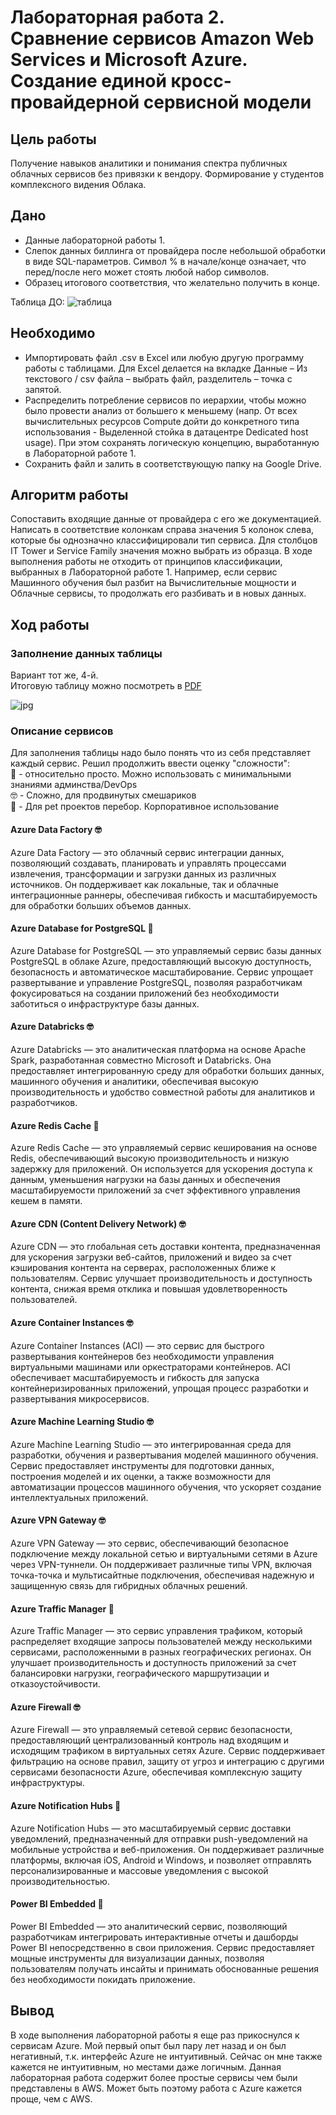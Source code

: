 # Лабораторная работа 2. Сравнение сервисов Amazon Web Services и Microsoft Azure. Создание единой кросс-провайдерной сервисной модели

## Цель работы

Получение навыков аналитики и понимания спектра публичных облачных сервисов без привязки к вендору. Формирование у
студентов комплексного видения Облака.

## Дано

* Данные лабораторной работы 1.
* Слепок данных биллинга от провайдера после небольшой обработки в виде SQL-параметров. Символ % в начале/конце
  означает, что перед/после него может стоять любой набор символов.
* Образец итогового соответствия, что желательно получить в конце.

Таблица ДО:
![таблица](img/Azure_BASE.jpg)

## Необходимо

* Импортировать файл .csv в Excel или любую другую программу работы с таблицами. Для Excel делается на вкладке Данные –
  Из текстового / csv файла – выбрать файл, разделитель – точка с запятой.
* Распределить потребление сервисов по иерархии, чтобы можно было провести анализ от большего к меньшему (напр. От всех
  вычислительных ресурсов Compute дойти до конкретного типа использования - Выделенной стойка в датацентре Dedicated
  host usage). При этом сохранять логическую концепцию, выработанную в Лабораторной работе 1.
* Сохранить файл и залить в соответствующую папку на Google Drive.

## Алгоритм работы

Сопоставить входящие данные от провайдера с его же документацией. Написать в соответствие колонкам справа значения 5
колонок слева, которые бы однозначно классифицировали тип сервиса. Для столбцов IT Tower и Service Family значения можно
выбрать из образца. В ходе выполнения работы не отходить от принципов классификации, выбранных в Лабораторной работе 1.
Например, если сервис Машинного обучения был разбит на Вычислительные мощности и Облачные сервисы, то продолжать его
разбивать и в новых данных.

## Ход работы

### Заполнение данных таблицы

Вариант тот же, 4-й.  
Итоговую таблицу можно посмотреть в [PDF](img/Azure.pdf)

![jpg](img/Azure.jpg)

### Описание сервисов

Для заполнения таблицы надо было понять что из себя представляет каждый сервис.
Решил продолжить ввести оценку "сложности":  
🤪 - относительно просто. Можно использовать с минимальными знаниями админства/DevOps  
🤓 - Сложно, для продвинутых смешариков  
🤑 - Для pet проектов перебор. Корпоративное использование

#### Azure Data Factory 🤓

Azure Data Factory — это облачный сервис интеграции данных, позволяющий создавать, планировать и управлять процессами
извлечения, трансформации и загрузки данных из различных источников. Он поддерживает как локальные, так и
облачные интеграционные раннеры, обеспечивая гибкость и масштабируемость для обработки больших объемов данных.

#### Azure Database for PostgreSQL 🤪

Azure Database for PostgreSQL — это управляемый сервис базы данных PostgreSQL в облаке Azure, предоставляющий высокую
доступность, безопасность и автоматическое масштабирование. Сервис упрощает развертывание и управление PostgreSQL,
позволяя разработчикам фокусироваться на создании приложений без необходимости заботиться о инфраструктуре базы данных.

#### Azure Databricks 🤓

Azure Databricks — это аналитическая платформа на основе Apache Spark, разработанная совместно Microsoft и Databricks.
Она предоставляет интегрированную среду для обработки больших данных, машинного обучения и аналитики, обеспечивая
высокую производительность и удобство совместной работы для аналитиков и разработчиков.

#### Azure Redis Cache 🤪

Azure Redis Cache — это управляемый сервис кеширования на основе Redis, обеспечивающий высокую производительность и
низкую задержку для приложений. Он используется для ускорения доступа к данным, уменьшения нагрузки на базы данных и
обеспечения масштабируемости приложений за счет эффективного управления кешем в памяти.

#### Azure CDN (Content Delivery Network) 🤓

Azure CDN — это глобальная сеть доставки контента, предназначенная для ускорения загрузки веб-сайтов, приложений и видео
за счет кэширования контента на серверах, расположенных ближе к пользователям. Сервис улучшает производительность и
доступность контента, снижая время отклика и повышая удовлетворенность пользователей.

#### Azure Container Instances 🤓

Azure Container Instances (ACI) — это сервис для быстрого развертывания контейнеров без необходимости управления
виртуальными машинами или оркестраторами контейнеров. ACI обеспечивает масштабируемость и гибкость для запуска
контейнеризированных приложений, упрощая процесс разработки и развертывания микросервисов.

#### Azure Machine Learning Studio 🤓

Azure Machine Learning Studio — это интегрированная среда для разработки, обучения и развертывания моделей машинного
обучения. Сервис предоставляет инструменты для подготовки данных, построения моделей и их оценки, а также возможности
для автоматизации процессов машинного обучения, что ускоряет создание интеллектуальных приложений.

#### Azure VPN Gateway 🤓

Azure VPN Gateway — это сервис, обеспечивающий безопасное подключение между локальной сетью и виртуальными сетями в
Azure через VPN-туннели. Он поддерживает различные типы VPN, включая точка-точка и мультисайтные подключения,
обеспечивая надежную и защищенную связь для гибридных облачных решений.

#### Azure Traffic Manager 🤑

Azure Traffic Manager — это сервис управления трафиком, который распределяет входящие запросы пользователей между
несколькими сервисами, расположенными в разных географических регионах. Он улучшает производительность и доступность
приложений за счет балансировки нагрузки, географического маршрутизации и отказоустойчивости.

#### Azure Firewall 🤓

Azure Firewall — это управляемый сетевой сервис безопасности, предоставляющий централизованный контроль над входящим и
исходящим трафиком в виртуальных сетях Azure. Сервис поддерживает фильтрацию на основе правил, защиту от угроз и
интеграцию с другими сервисами безопасности Azure, обеспечивая комплексную защиту инфраструктуры.

#### Azure Notification Hubs 🤪

Azure Notification Hubs — это масштабируемый сервис доставки уведомлений, предназначенный для отправки push-уведомлений
на мобильные устройства и веб-приложения. Он поддерживает различные платформы, включая iOS, Android и Windows, и
позволяет отправлять персонализированные и массовые уведомления с высокой производительностью.

#### Power BI Embedded 🤑

Power BI Embedded — это аналитический сервис, позволяющий разработчикам интегрировать интерактивные отчеты и дашборды
Power BI непосредственно в свои приложения. Сервис предоставляет мощные инструменты для визуализации данных, позволяя
пользователям получать инсайты и принимать обоснованные решения без необходимости покидать приложение.

## Вывод

В ходе выполнения лабораторной работы я еще раз прикоснулся к сервисам Azure. Мой первый опыт был пару лет назад и он
был негативный, т.к. интерфейс Azure не интуитивный. Сейчас он мне также кажется не интуитивным, но местами даже
логичным. Данная лабораторная работа содержит более простые сервисы чем были представлены в AWS. Может быть поэтому
работа с Azure кажется проще, чем с AWS.

